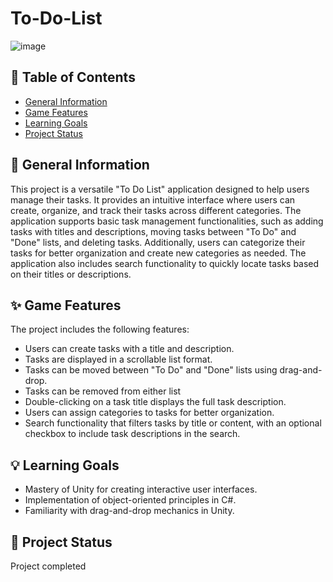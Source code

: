 # To-Do-List

![image](https://github.com/user-attachments/assets/4b624127-2e7c-473d-b72b-34a9ea98090c)



## 📖 Table of Contents
* [General Information](#-general-information)
* [Game Features](#-game-features)
* [Learning Goals](#-learning-goals)
* [Project Status](#-project-status)

## 📝 General Information
This project is a versatile "To Do List" application designed to help users manage their tasks. It provides an intuitive interface where users can create, organize, and track their tasks across different categories. The application supports basic task management functionalities, such as adding tasks with titles and descriptions, moving tasks between "To Do" and "Done" lists, and deleting tasks. Additionally, users can categorize their tasks for better organization and create new categories as needed. The application also includes search functionality to quickly locate tasks based on their titles or descriptions.

## ✨ Game Features
The project includes the following features:
- Users can create tasks with a title and description.
- Tasks are displayed in a scrollable list format.
- Tasks can be moved between "To Do" and "Done" lists using drag-and-drop.
- Tasks can be removed from either list
- Double-clicking on a task title displays the full task description.
- Users can assign categories to tasks for better organization.
- Search functionality that filters tasks by title or content, with an optional checkbox to include task descriptions in the search.

## 💡 Learning Goals
- Mastery of Unity for creating interactive user interfaces.
- Implementation of object-oriented principles in C#.
- Familiarity with drag-and-drop mechanics in Unity.

## 🌱 Project Status
Project completed
